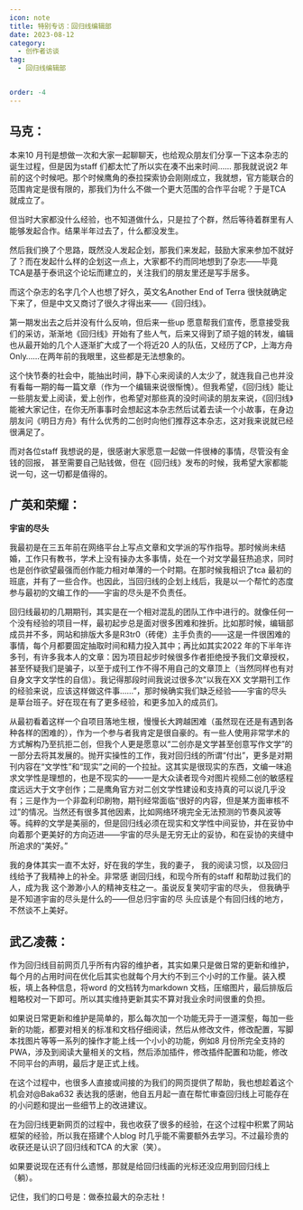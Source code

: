 ```yaml
---
icon: note
title: 特别专访：回归线编辑部
date: 2023-08-12
category:
  - 创作者访谈
tag:
  - 回归线编辑部


order: -4
---
```


<!-- more -->

## 马克：
本来10 月刊是想做一次和大家一起聊聊天，也给观众朋友们分享一下这本杂志的诞生过程，但是因为staff 们都太忙了所以实在凑不出来时间……
那我就说说2 年前的这个时候吧。那个时候鹰角的泰拉探索协会刚刚成立，我就想，官方能联合的范围肯定是很有限的，那我们为什么不做一个更大范围的合作平台呢？于是TCA 就成立了。

但当时大家都没什么经验，也不知道做什么，只是拉了个群，然后等待着群里有人能够发起合作。结果半年过去了，什么都没发生。

然后我们换了个思路，既然没人发起企划，那我们来发起，鼓励大家来参加不就好了？而在发起什么样的企划这一点上，大家都不约而同地想到了杂志——毕竟TCA是基于泰讯这个论坛而建立的，关注我们的朋友里还是写手居多。

而这个杂志的名字几个人也想了好久，英文名Another End of Terra 很快就确定下来了，但是中文又商讨了很久才得出来——《回归线》。

第一期发出去之后并没有什么反响，但后来一些up 愿意帮我们宣传，愿意接受我们的采访，渐渐地《回归线》开始有了些人气，后来又得到了顽子姐的转发，编辑也从最开始的几个人逐渐扩大成了一个将近20 人的队伍，又经历了CP，上海方舟Only……在两年前的我眼里，这些都是无法想象的。

这个快节奏的社会中，能抽出时间，静下心来阅读的人太少了，就连我自己也并没有看每一期的每一篇文章（作为一个编辑来说很惭愧）。但我希望，《回归线》能让一些朋友爱上阅读，爱上创作，也希望对那些真的没时间读的朋友来说，《回归线》能被大家记住，在你无所事事时会想起这本杂志然后试着去读一个小故事，在身边朋友问《明日方舟》有什么优秀的二创时向他们推荐这本杂志，这对我来说就已经很满足了。

而对各位staff 我想说的是，很感谢大家愿意一起做一件很棒的事情，尽管没有金钱的回报，
甚至需要自己贴钱做，但在《回归线》发布的时候，我希望大家都能说一句，这一切都是值得的。

## 广英和荣耀：

**宇宙的尽头**

我最初是在三五年前在网络平台上写点文章和文学派的写作指导。那时候尚未结婚，工作只有教书，学术上没有操办太多事情，处在一个对文学最狂热追求，同时也是创作欲望最强而创作能力相对单薄的一个时期。在那时候我相识了tca 最初的班底，并有了一些合作。也因此，当回归线的企划上线后，我是以一个帮忙的态度参与最初的文编工作的——宇宙的尽头是不负责任。

回归线最初的几期期刊，其实是在一个相对混乱的团队工作中进行的。就像任何一个没有经验的项目一样，最初起步总是面对很多困难和挫折。比如那时候，编辑部成员并不多，网站和排版大多是R3tr0（砖佬）主手负责的——这是一件很困难的事情，每个月都要固定抽取时间和精力投入其中；再比如其实2022 年的下半年许多刊，有许多我本人的文章：因为项目起步时候很多作者拒绝授予我们文章授权，甚至怀疑我们是骗子，以至于成刊工作不得不用自己的文章顶上（当然同样也有对自身文字文学性的自信）。我记得那段时间我说过很多次“以我在XX 文学期刊工作的经验来说，应该这样做这件事……”，那时候确实我们缺乏经验——宇宙的尽头是草台班子。好在现在有了更多经验，和更多加入的成员们。

从最初看着这样一个自项目落地生根，慢慢长大跨越困难（虽然现在还是有遇到各种各样的困难的），作为一个参与者我肯定是很自豪的。有一些人使用非常学术的方式解构乃至抗拒二创，但我个人更是愿意以“二创亦是文学甚至创意写作文学”的一部分去将其发展的。抛开实操性的工作，我对回归线的所谓“付出”，更多是对期刊内容在“文学性”和“现实”之间的一个拉扯。这其实是很现实的东西，文编一味追求文学性是理想的，也是不现实的——一是大众读者现今对图片视频二创的敏感程度远远大于文字创作；二是鹰角官方对二创文学性建设和支持真的可以说几乎没有；三是作为一个非盈利印刷物，期刊经常面临“很好的内容，但是某方面审核不过”的情况。当然还有很多其他因素，比如网络环境完全无法预测的节奏风波等等。纯粹的文学是美丽的，但是回归线必须在现实和文学性中间妥协，并在妥协中向着那个更美好的方向迈进——宇宙的尽头是无穷无止的妥协，和在妥协的夹缝中所追求的“美好。”

我的身体其实一直不太好，好在我的学生，我的妻子，
我的阅读习惯，以及回归线给予了我精神上的补全。非常感
谢回归线，和现今所有的staff 和帮助过我们的人，成为我
这个渺渺小人的精神支柱之一。虽说反复笑叨宇宙的尽头，
但我确乎是不知道宇宙的尽头是什么的——但总归宇宙的尽
头应该是个有回归线的地方，不然谈不上美好。

## 武乙凌薇：

作为回归线目前网页几乎所有内容的维护者，其实如果只是做日常的更新和维护，每个月的占用时间在优化后其实也就每个月大约不到三个小时的工作量。装入模板，填上各种信息，将word 的文档转为markdown 文档，压缩图片，最后排版后粗略校对一下即可。所以其实维持更新其实不算对我业余时间很重的负担。

如果说日常更新和维护是简单的，那么每次加一个功能无异于一道深壑，每加一些新的功能，都要对相关的标准和文档仔细阅读，然后从修改文件，修改配置，写脚本找图片等等一系列的操作才能上线一个小小的功能，例如8 月份所完全支持的PWA，涉及到阅读大量相关的文档，然后添加插件，修改插件配置和功能，修改不同平台的声明，最后才是正式上线。

在这个过程中，也很多人直接或间接的为我们的网页提供了帮助，我也想趁着这个机会对@Baka632 表达我的感谢，他自五月起一直在帮忙审查回归线上可能存在的小问题和提出一些细节上的改进建议。

在为回归线更新网页的过程中，我也收获了很多的经验，在这个过程中积累了网站框架的经验，所以我在搭建个人blog 时几乎能不需要额外去学习。不过最珍贵的收获还是认识了回归线和TCA 的大家（笑）。

如果要说现在还有什么遗憾，那就是给回归线画的光标还没应用到回归线上（躺）。

记住，我们的口号是：做泰拉最大的杂志社！<eod />

<FakeAds />